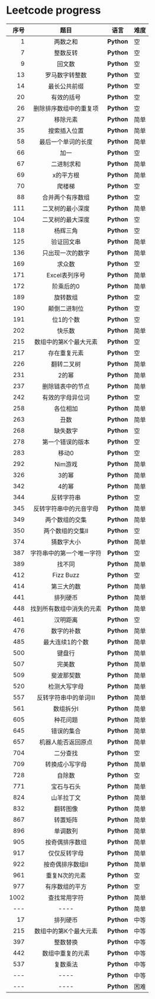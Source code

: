 # Leetcode progress

| 序号 | 题目 |  语言 | 难度 |
|---:|:-----:| ------- | ---------- |
|    1 |  两数之和              |**Python**|空|
|    7 |  整数反转 |**Python**|空|
|    9 |  回文数  |**Python**|空|
|   13 |  罗马数字转整数 |**Python**|空|
|   14 |  最长公共前缀 |**Python**|空|
|   20 |  有效的括号 |**Python**|空|
|   26 |  删除排序数组中的重复项              |**Python**|空|
|   27 |  移除元素            |**Python**|简单|
|   35 |  搜索插入位置            |**Python**|简单|
|   58 |  最后一个单词的长度   |**Python**|简单|
|   66 |  加一             |**Python**|空|
|   67 |  二进制求和          |**Python**|简单|
|   69 |  x的平方根       |**Python**|简单|
|   70 |  爬楼梯 |**Python**|空|
|   88 |  合并两个有序数组              |**Python**|空|
|  111 |  二叉树的最小深度  |**Python**|简单|
|  104 |  二叉树的最大深度  |**Python**|空|
|  118 |  杨辉三角              |**Python**|空|
|  125 |  验证回文串           |**Python**|简单|
|  136 |  只出现一次的数字            |**Python**|简单|
|  169 |  求众数            |**Python**|空|
|  171 |  Excel表列序号             |**Python**|简单|
|  172 |  阶乘后的0             |**Python**|简单|
|  189 |  旋转数组              |**Python**|空|
|  190 |  颠倒二进制位              |**Python**|空|
|  191 |  位1的个数              |**Python**|空|
|  202 |  快乐数              |**Python**|简单|
|  215 |  数组中的第K个最大元素              |**Python**|空|
|  217 |  存在重复元素           |**Python**|空|
|  226 |  翻转二叉树              |**Python**|简单|
|  231 |  2的幂            |**Python**|简单|
|  237 |  删除链表中的节点            |**Python**|简单|
|  242 |  有效的字母异位词              |**Python**|空|
|  258 |  各位相加              |**Python**|简单|
|  263 |  丑数              |**Python**|简单|
|  268 |  缺失数字            |**Python**|空|
|  278 |  第一个错误的版本              |**Python**|空|
|  283 |  移动0              |**Python**|空|
|  292 |  Nim游戏           |**Python**|简单|
|  326 |  3的幂             |**Python**|简单|
|  342 |  4的幂           |**Python**|简单|
|  344 |  反转字符串              |**Python**|空|
|  345 |  反转字符串中的元音字母              |**Python**|简单|
|  349 |  两个数组的交集           |**Python**|简单|
|  350 |  两个数组的交集II              |**Python**|空|
|  374 |  猜数字大小              |**Python**|简单|
|  387 |  字符串中的第一个唯一字符              |**Python**|空|
|  389 |  找不同           |**Python**|简单|
|  412 |  Fizz Buzz              |**Python**|空|
|  414 |  第三大的数              |**Python**|简单|
|  441 |  排列硬币              |**Python**|简单|
|  448 |  找到所有数组中消失的元素              |**Python**|简单|
|  461 |  汉明距离              |**Python**|空|
|  476 |  数字的补数              |**Python**|简单|
|  485 |  最大连续1的个数              |**Python**|简单|
|  500 |  键盘行              |**Python**|简单|
|  507 |  完美数              |**Python**|简单|
|  509 |  斐波那契数              |**Python**|简单|
|  520 |  检测大写字母              |**Python**|简单|
|  557 |  反转字符串中的单词III           |**Python**|简单|
|  561 |  数组拆分I           |**Python**|简单|
|  605 |  种花问题              |**Python**|简单|
|  645 |  错误的集合         |**Python**|简单|
|  657 |  机器人能否返回原点              |**Python**|简单|
|  704 |  二分查找              |**Python**|空|
|  709 |  转换成小写字母              |**Python**|简单|
|  728 |  自除数           |**Python**|空|
|  771 |  宝石与石头           |**Python**|简单|
|  824 |  山羊拉丁文           |**Python**|简单|
|  832 |  翻转图像           |**Python**|简单|
|  867 |  转置矩阵           |**Python**|简单|
|  896 |  单调数列           |**Python**|简单|
|  905 |  按奇偶排序数组              |**Python**|简单|
|  917 |  仅仅反转字母           |**Python**|简单|
|  922 |  按奇偶排序数组II              |**Python**|简单|
|  961 |  重复N次的元素              |**Python**|空|
|  977 |  有序数组的平方              |**Python**|空|
| 1002 |  查找常用字符              |**Python**|简单|
|---|----|**Python**|简单|
|   17 | 排列硬币            |**Python**|中等|
|  215 | 数组中的第K个最大元素            |**Python**|中等|
|  397 |  整数替换              |**Python**|中等|
|  442 |  数组中重复的元素              |**Python**|中等|
|  537 | 复数乘法           |**Python**|中等|
|---|----         |**Python**|中等|
|---|        ----|**Python**|困难|
